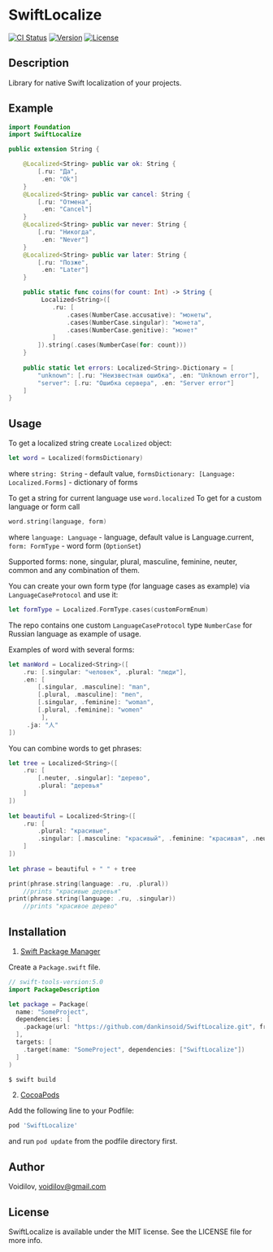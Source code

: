 # SwiftLocalize
[![CI Status](https://img.shields.io/travis/Voidilov/SwiftLocalize.svg?style=flat)](https://travis-ci.org/Voidilov/SwiftLocalize)
[![Version](https://img.shields.io/cocoapods/v/SwiftLocalize.svg?style=flat)](https://cocoapods.org/pods/SwiftLocalize)
[![License](https://img.shields.io/cocoapods/l/SwiftLocalize.svg?style=flat)](https://cocoapods.org/pods/SwiftLocalize)
## Description
Library for native Swift localization of your projects. 
	
## Example
```swift
import Foundation
import SwiftLocalize

public extension String {

	@Localized<String> public var ok: String {
		[.ru: "Да",
		 .en: "Ok"]
	}
	@Localized<String> public var cancel: String {
		[.ru: "Отмена",
		 .en: "Cancel"]
	}
	@Localized<String> public var never: String {
		[.ru: "Никогда",
		 .en: "Never"]
	}
	@Localized<String> public var later: String {
		[.ru: "Позже",
		 .en: "Later"]
	}

	public static func coins(for count: Int) -> String {
		 Localized<String>([
			.ru: [
				.cases(NumberCase.accusative): "монеты",
				.cases(NumberCase.singular): "монета",
				.cases(NumberCase.genitive): "монет"
			]
		]).string(.cases(NumberCase(for: count)))
	}
	
	public static let errors: Localized<String>.Dictionary = [
		"unknown": [.ru: "Неизвестная ошибка", .en: "Unknown error"],
		"server": [.ru: "Ошибка сервера", .en: "Server error"]
	]
}
```
## Usage
To get a localized string create `Localized` object:
```swift 
let word = Localized(formsDictionary)
```
where
	`string: String` - default value,
	`formsDictionary: [Language: Localized.Forms]` - dictionary of forms

To get a string for current language use `word.localized`
To get for a custom language or form call
```swift
word.string(language, form)
```
where
	`language: Language` - language, default value is Language.current,
	`form: FormType` - word form (`OptionSet`)
	
Supported forms: none, singular, plural, masculine, feminine, neuter, common and any combination of them.

You can create your own form type (for language cases as example) via `LanguageCaseProtocol` and use it:
```swift
let formType = Localized.FormType.cases(customFormEnum)
```
The repo contains one custom `LanguageCaseProtocol` type `NumberCase` for Russian language as example of usage.

Examples of word with several forms:
```swift
let manWord = Localized<String>([
	.ru: [.singular: "человек", .plural: "люди"],
	.en: [
		[.singular, .masculine]: "man", 
		[.plural, .masculine]: "men",
		[.singular, .feminine]: "woman", 
		[.plural, .feminine]: "women"
	     ],
	 .ja: "人"
])
```
You can combine words to get phrases:
```swift
let tree = Localized<String>([
    .ru: [
        [.neuter, .singular]: "дерево",
        .plural: "деревья"
    ]
])
       
let beautiful = Localized<String>([
    .ru: [
        .plural: "красивые",
        .singular: [.masculine: "красивый", .feminine: "красивая", .neuter: "красивое"]
    ]
])
       
let phrase = beautiful + " " + tree

print(phrase.string(language: .ru, .plural))
    //prints "красивые деревья"
print(phrase.string(language: .ru, .singular))
    //prints "красивое дерево"
```

## Installation

1. [Swift Package Manager](https://github.com/apple/swift-package-manager)

Create a `Package.swift` file.

```swift
// swift-tools-version:5.0
import PackageDescription

let package = Package(
  name: "SomeProject",
  dependencies: [
    .package(url: "https://github.com/dankinsoid/SwiftLocalize.git", from: "1.9.0")
  ],
  targets: [
    .target(name: "SomeProject", dependencies: ["SwiftLocalize"])
  ]
)
```
	
```ruby
$ swift build
```

2.  [CocoaPods](https://cocoapods.org)

Add the following line to your Podfile:
```ruby
pod 'SwiftLocalize'
```
and run `pod update` from the podfile directory first.
	
## Author

Voidilov, voidilov@gmail.com

## License

SwiftLocalize is available under the MIT license. See the LICENSE file for more info.
